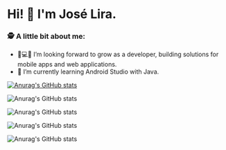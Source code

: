 # Hi! 👋 I'm José Lira.


### 🕵 A little bit about me:

- 📱💻🚀 I’m looking forward to grow as a developer, building solutions for mobile apps and web applications.
- 🌱 I’m currently learning Android Studio with Java.


[![Anurag's GitHub stats](https://github-readme-stats.vercel.app/api?username=JoseLiraa)](https://github.com/anuraghazra/github-readme-stats)

![Anurag's GitHub stats](https://github-readme-stats.vercel.app/api?username=JoseLiraa&hide=contribs,prs)

![Anurag's GitHub stats](https://github-readme-stats.vercel.app/api?username=JoseLiraa&count_private=true)

![Anurag's GitHub stats](https://github-readme-stats.vercel.app/api?username=JoseLiraa&show_icons=true)

![Anurag's GitHub stats](https://github-readme-stats.vercel.app/api?username=JoseLiraa&show_icons=true&theme=oscuro&hide=contribs,prs)
